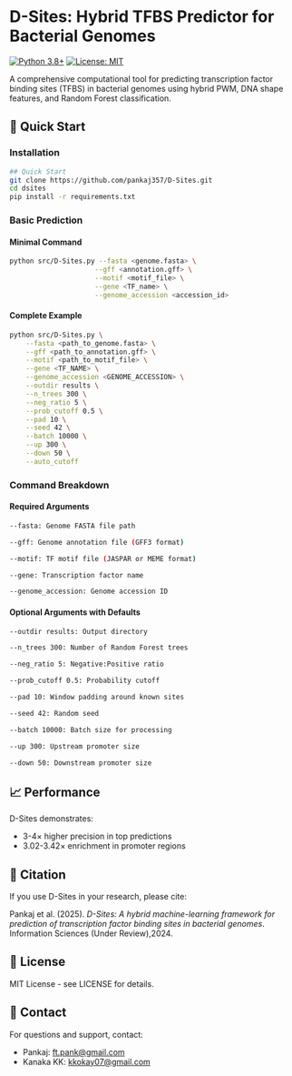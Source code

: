 # D-Sites: Hybrid TFBS Predictor for Bacterial Genomes

[![Python 3.8+](https://img.shields.io/badge/python-3.8+-blue.svg)](https://www.python.org/downloads/)
[![License: MIT](https://img.shields.io/badge/License-MIT-yellow.svg)](https://opensource.org/licenses/MIT)

A comprehensive computational tool for predicting transcription factor binding sites (TFBS) in bacterial genomes using hybrid PWM, DNA shape features, and Random Forest classification.

## 🚀 Quick Start

### Installation
```bash
## Quick Start
git clone https://github.com/pankaj357/D-Sites.git
cd dsites
pip install -r requirements.txt
```

### Basic Prediction
#### Minimal Command
```bash
python src/D-Sites.py --fasta <genome.fasta> \
                     --gff <annotation.gff> \
                     --motif <motif_file> \
                     --gene <TF_name> \
                     --genome_accession <accession_id>
```
#### Complete Example
```bash
python src/D-Sites.py \
    --fasta <path_to_genome.fasta> \
    --gff <path_to_annotation.gff> \
    --motif <path_to_motif_file> \
    --gene <TF_NAME> \
    --genome_accession <GENOME_ACCESSION> \
    --outdir results \
    --n_trees 300 \
    --neg_ratio 5 \
    --prob_cutoff 0.5 \
    --pad 10 \
    --seed 42 \
    --batch 10000 \
    --up 300 \
    --down 50 \
    --auto_cutoff
```
### Command Breakdown
#### Required Arguments
```bash
--fasta: Genome FASTA file path

--gff: Genome annotation file (GFF3 format)

--motif: TF motif file (JASPAR or MEME format)

--gene: Transcription factor name

--genome_accession: Genome accession ID
```
#### Optional Arguments with Defaults
``` bash
--outdir results: Output directory

--n_trees 300: Number of Random Forest trees

--neg_ratio 5: Negative:Positive ratio

--prob_cutoff 0.5: Probability cutoff

--pad 10: Window padding around known sites

--seed 42: Random seed

--batch 10000: Batch size for processing

--up 300: Upstream promoter size

--down 50: Downstream promoter size
```

## 📈 Performance
D-Sites demonstrates:
- 3-4× higher precision in top predictions  
- 3.02-3.42× enrichment in promoter regions  

## 📝 Citation
If you use D-Sites in your research, please cite:

Pankaj et al. (2025). *D-Sites: A hybrid machine-learning framework for prediction of transcription factor binding sites in bacterial genomes*. Information Sciences (Under Review),2024.

## 📄 License
MIT License - see LICENSE for details.

## 💬 Contact
For questions and support, contact:
- Pankaj: ft.pank@gmail.com
- Kanaka KK: kkokay07@gmail.com
